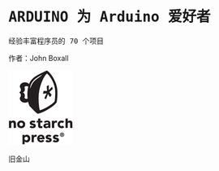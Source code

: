 # <samp class="SANS_Dogma_OT_Bold_B_11">ARDUINO 为 Arduino 爱好者</samp>

<samp class="SANS_Dogma_OT_Bold_B_11">经验丰富程序员的 70 个项目</samp>

作者：John Boxall

![Logo: no stratch press](img/logo.png)

旧金山
